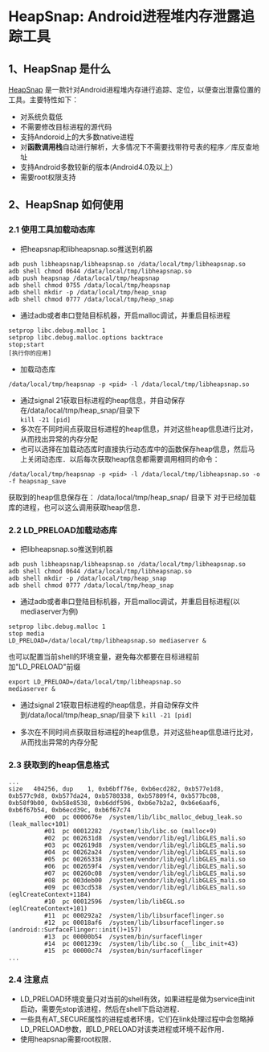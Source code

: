 # HeapSnap: Android进程堆内存泄露追踪工具

## 1、HeapSnap 是什么

[HeapSnap](https://github.com/albuer/heapsnap) 是一款针对Android进程堆内存进行追踪、定位，以便查出泄露位置的工具。主要特性如下：

- 对系统负载低
- 不需要修改目标进程的源代码
- 支持Andoroid上的大多数native进程
- 对**函数调用栈**自动进行解析，大多情况下不需要找带符号表的程序／库反查地址
- 支持Android多数较新的版本(Android4.0及以上）
- 需要root权限支持

## 2、HeapSnap 如何使用

### 2.1 使用工具加载动态库
* 把heapsnap和libheapsnap.so推送到机器
```shell
adb push libheapsnap/libheapsnap.so /data/local/tmp/libheapsnap.so
adb shell chmod 0644 /data/local/tmp/libheapsnap.so
adb push heapsnap /data/local/tmp/heapsnap
adb shell chmod 0755 /data/local/tmp/heapsnap
adb shell mkdir -p /data/local/tmp/heap_snap
adb shell chmod 0777 /data/local/tmp/heap_snap
```
* 通过adb或者串口登陆目标机器，开启malloc调试，并重启目标进程
```shell
setprop libc.debug.malloc 1
setprop libc.debug.malloc.options backtrace
stop;start
[执行你的应用]
```
* 加载动态库
```
/data/local/tmp/heapsnap -p <pid> -l /data/local/tmp/libheapsnap.so
```
* 通过signal 21获取目标进程的heap信息，并自动保存在/data/local/tmp/heap_snap/目录下  
`kill -21 [pid]`
* 多次在不同时间点获取目标进程的heap信息，并对这些heap信息进行比对，从而找出异常的内存分配  
* 也可以选择在加载动态库时直接执行动态库中的函数保存heap信息，然后马上关闭动态库．以后每次获取heap信息都需要调用相同的命令：  
```
/data/local/tmp/heapsnap -p <pid> -l /data/local/tmp/libheapsnap.so -o -f heapsnap_save
```
获取到的heap信息保存在： /data/local/tmp/heap_snap/ 目录下
对于已经加载库的进程，也可以这么调用获取heap信息．

### 2.2 LD_PRELOAD加载动态库
* 把libheapsnap.so推送到机器
```shell
adb push libheapsnap/libheapsnap.so /data/local/tmp/libheapsnap.so
adb shell chmod 0644 /data/local/tmp/libheapsnap.so
adb shell mkdir -p /data/local/tmp/heap_snap
adb shell chmod 0777 /data/local/tmp/heap_snap
```

* 通过adb或者串口登陆目标机器，开启malloc调试，并重启目标进程(以mediaserver为例)
```shell
setprop libc.debug.malloc 1
stop media
LD_PRELOAD=/data/local/tmp/libheapsnap.so mediaserver &
```
也可以配置当前shell的环境变量，避免每次都要在目标进程前加"LD_PRELOAD"前缀
```
export LD_PRELOAD=/data/local/tmp/libheapsnap.so
mediaserver &
```

* 通过signal 21获取目标进程的heap信息，并自动保存文件到/data/local/tmp/heap_snap/目录下
`kill -21 [pid]`

* 多次在不同时间点获取目标进程的heap信息，并对这些heap信息进行比对，从而找出异常的内存分配

### 2.3 获取到的heap信息格式
```
...
size   404256, dup    1, 0xb6bff76e, 0xb6ecd282, 0xb577e1d8, 0xb577c9d8, 0xb577da24, 0xb5780338, 0xb57809f4, 0xb577bc08, 0xb58f9b00, 0xb58e8538, 0xb6ddf596, 0xb6e7b2a2, 0xb6e6aaf6, 0xb6f67b54, 0xb6ecd39c, 0xb6f67c74
          #00  pc 0000676e  /system/lib/libc_malloc_debug_leak.so (leak_malloc+101)
          #01  pc 00012282  /system/lib/libc.so (malloc+9)
          #02  pc 002631d8  /system/vendor/lib/egl/libGLES_mali.so
          #03  pc 002619d8  /system/vendor/lib/egl/libGLES_mali.so
          #04  pc 00262a24  /system/vendor/lib/egl/libGLES_mali.so
          #05  pc 00265338  /system/vendor/lib/egl/libGLES_mali.so
          #06  pc 002659f4  /system/vendor/lib/egl/libGLES_mali.so
          #07  pc 00260c08  /system/vendor/lib/egl/libGLES_mali.so
          #08  pc 003deb00  /system/vendor/lib/egl/libGLES_mali.so
          #09  pc 003cd538  /system/vendor/lib/egl/libGLES_mali.so (eglCreateContext+1184)
          #10  pc 00012596  /system/lib/libEGL.so (eglCreateContext+101)
          #11  pc 000292a2  /system/lib/libsurfaceflinger.so
          #12  pc 00018af6  /system/lib/libsurfaceflinger.so (android::SurfaceFlinger::init()+157)
          #13  pc 00000b54  /system/bin/surfaceflinger
          #14  pc 0001239c  /system/lib/libc.so (__libc_init+43)
          #15  pc 00000c74  /system/bin/surfaceflinger
...
```

### 2.4 注意点
* LD_PRELOAD环境变量只对当前的shell有效，如果进程是做为service由init启动，需要先stop该进程，然后在shell下启动进程．
* 一些具有AT_SECURE属性的进程或者环境，它们在link处理过程中会忽略掉LD_PRELOAD参数，即LD_PRELOAD对该类进程或环境不起作用．
* 使用heapsnap需要root权限．

